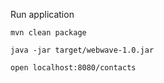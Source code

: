Run application
	
	mvn clean package

	java -jar target/webwave-1.0.jar

	open localhost:8080/contacts

